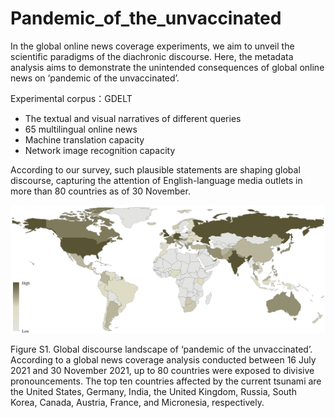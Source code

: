 # Pandemic_of_the_unvaccinated

In the global online news coverage experiments, we aim to unveil the scientific paradigms of the diachronic discourse. Here, the metadata analysis aims to demonstrate the unintended consequences of global online news on ‘pandemic of the unvaccinated’.

Experimental corpus：GDELT
* The textual and visual narratives of different queries
*	65 multilingual online news
*	Machine translation capacity
*	Network image recognition capacity

According to our survey, such plausible statements are shaping global discourse, capturing the attention of English-language media outlets in more than 80 countries as of 30 November.

![image](https://github.com/Computational-social-science/Pandemic_of_the_unvaccinated/blob/main/Global%20discourse%20landscape.png)

Figure S1. Global discourse landscape of ‘pandemic of the unvaccinated’. According to a global news coverage analysis conducted between 16 July 2021 and 30 November 2021, up to 80 countries were exposed to divisive pronouncements. The top ten countries affected by the current tsunami are the United States, Germany, India, the United Kingdom, Russia, South Korea, Canada, Austria, France, and Micronesia, respectively.
